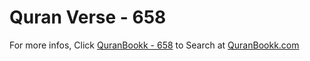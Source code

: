 # Quran Verse - 658 

For more infos, Click [QuranBookk - 658](https://www.quranbookk.com/quran/search?q=658) to Search at [QuranBookk.com](http://quranbookk.com/)